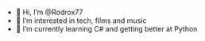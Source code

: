 - 👋 Hi, I’m @Rodrox77
- 👀 I’m interested in tech, films and music
- 🌱 I’m currently learning C# and getting better at Python

<!---
Rodrox77/Rodrox77 is a ✨ special ✨ repository because its `README.md` (this file) appears on your GitHub profile.
You can click the Preview link to take a look at your changes.
--->
